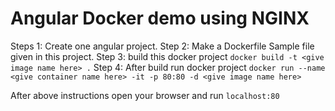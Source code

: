 # Angular Docker demo using NGINX
Steps 1: Create one angular project.
Step 2: Make a Dockerfile
    Sample file given in this project.
Step 3: build this docker project 
    `docker build -t <give image name here> .`
Step 4: After build run docker project
    `docker run --name <give container name here> -it -p 80:80 -d <give image name here>`

After above instructions open your browser and run `localhost:80`